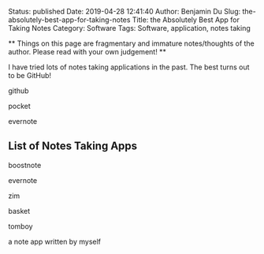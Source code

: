 Status: published
Date: 2019-04-28 12:41:40
Author: Benjamin Du
Slug: the-absolutely-best-app-for-taking-notes
Title: the Absolutely Best App for Taking Notes
Category: Software
Tags: Software, application, notes taking

**
Things on this page are fragmentary and immature notes/thoughts of the author.
Please read with your own judgement!
**

I have tried lots of notes taking applications in the past. 
The best turns out to be GitHub!


github

pocket

evernote

## List of Notes Taking Apps

boostnote

evernote 

zim

basket

tomboy

a note app written by myself